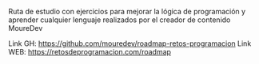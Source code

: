 Ruta de estudio con ejercicios para mejorar la lógica de programación y aprender cualquier lenguaje realizados por el creador de contenido MoureDev

Link GH: https://github.com/mouredev/roadmap-retos-programacion
Link WEB: https://retosdeprogramacion.com/roadmap
